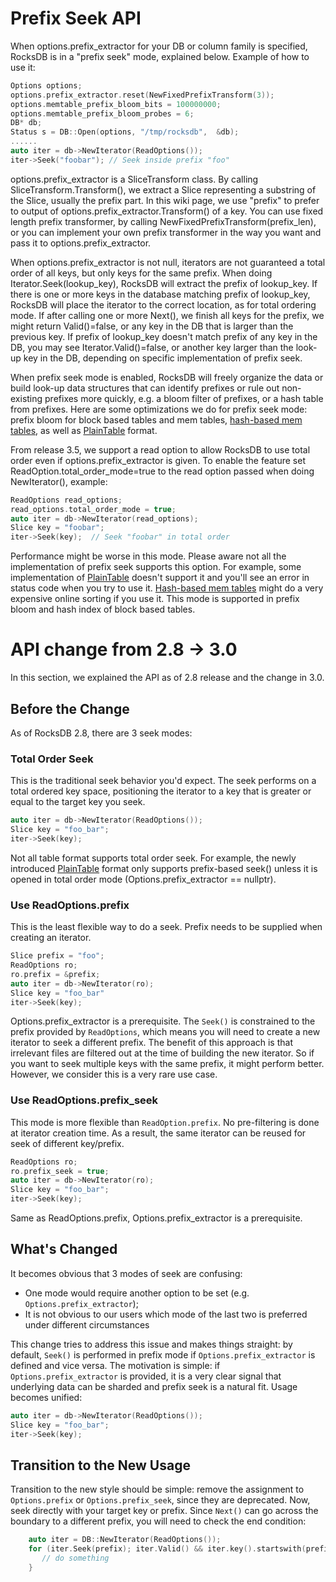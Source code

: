 # Prefix Seek API
When options.prefix_extractor for your DB or column family is specified, RocksDB is in a "prefix seek" mode, explained below. Example of how to use it:

```cpp
Options options;
options.prefix_extractor.reset(NewFixedPrefixTransform(3));
options.memtable_prefix_bloom_bits = 100000000;
options.memtable_prefix_bloom_probes = 6;
DB* db;
Status s = DB::Open(options, "/tmp/rocksdb",  &db);
......
auto iter = db->NewIterator(ReadOptions());
iter->Seek("foobar"); // Seek inside prefix "foo"
```

options.prefix_extractor is a SliceTransform class. By calling SliceTransform.Transform(), we extract a Slice representing a substring of the Slice, usually the prefix part. In this wiki page, we use "prefix" to prefer to output of options.prefix_extractor.Transform() of a key. You can use fixed length prefix transformer, by calling NewFixedPrefixTransform(prefix_len), or you can implement your own prefix transformer in the way you want and pass it to options.prefix_extractor.

When options.prefix_extractor is not null, iterators are not guaranteed a total order of all keys, but only keys for the same prefix. When doing Iterator.Seek(lookup_key), RocksDB will extract the prefix of lookup_key. If there is one or more keys in the database matching prefix of lookup_key, RocksDB will place the iterator to the correct location, as for total ordering mode. If after calling one or more Next(), we finish all keys for the prefix, we might return Valid()=false, or any key in the DB that is larger than the previous key.  If prefix of lookup_key doesn't match prefix of any key in the DB, you may see Iterator.Valid()=false, or another key larger than the look-up key in the DB, depending on specific implementation of prefix seek.

When prefix seek mode is enabled, RocksDB will freely organize the data or build look-up data structures that can identify prefixes or rule out non-existing prefixes more quickly, e.g. a bloom filter of prefixes, or a hash table from prefixes. Here are some optimizations we do for prefix seek mode: prefix bloom for block based tables and mem tables, [hash-based mem tables](https://github.com/facebook/rocksdb/wiki/Hash-based-memtable-implementations), as well as [PlainTable](https://github.com/facebook/rocksdb/wiki/PlainTable-Format) format.

From release 3.5, we support a read option to allow RocksDB to use total order even if options.prefix_extractor is given. To enable the feature set ReadOption.total_order_mode=true to the read option passed when doing NewIterator(), example:

```cpp
ReadOptions read_options;
read_options.total_order_mode = true;
auto iter = db->NewIterator(read_options);
Slice key = "foobar";
iter->Seek(key);  // Seek "foobar" in total order
```

Performance might be worse in this mode. Please aware not all the implementation of prefix seek supports this option. For example, some implementation of [PlainTable](https://github.com/facebook/rocksdb/wiki/PlainTable-Format) doesn't support it and you'll see an error in status code when you try to use it. [Hash-based mem tables](https://github.com/facebook/rocksdb/wiki/Hash-based-memtable-implementations) might do a very expensive online sorting if you use it. This mode is supported in prefix bloom and hash index of block based tables.

# API change from 2.8 -> 3.0
In this section, we explained the API as of 2.8 release and the change in 3.0.

## Before the Change

As of RocksDB 2.8, there are 3 seek modes:

### Total Order Seek
This is the traditional seek behavior you'd expect. The seek performs on a total ordered key space, positioning the iterator to a key that is greater or equal to the target key you seek.

```cpp
auto iter = db->NewIterator(ReadOptions());
Slice key = "foo_bar";
iter->Seek(key);
```

Not all table format supports total order seek. For example, the newly introduced [PlainTable](https://github.com/facebook/rocksdb/wiki/PlainTable-Format) format only supports prefix-based seek() unless it is opened in total order mode (Options.prefix_extractor == nullptr).

### Use ReadOptions.prefix
This is the least flexible way to do a seek. Prefix needs to be supplied when creating an iterator. 

```cpp
Slice prefix = "foo";
ReadOptions ro;
ro.prefix = &prefix;
auto iter = db->NewIterator(ro);
Slice key = "foo_bar"
iter->Seek(key);
```

Options.prefix_extractor is a prerequisite. The `Seek()` is constrained to the prefix provided by `ReadOptions`, which means you will need to create a new iterator to seek a different prefix. The benefit of this approach is that irrelevant files are filtered out at the time of building the new iterator. So if you want to seek multiple keys with the same prefix, it might perform better. However, we consider this is a very rare use case.

### Use ReadOptions.prefix_seek
This mode is more flexible than `ReadOption.prefix`. No pre-filtering is done at iterator creation time. As a result, the same iterator can be reused for seek of different key/prefix.

```cpp
ReadOptions ro;
ro.prefix_seek = true;
auto iter = db->NewIterator(ro);
Slice key = "foo_bar";
iter->Seek(key);
```

Same as ReadOptions.prefix, Options.prefix_extractor is a prerequisite.

## What's Changed
It becomes obvious that 3 modes of seek are confusing:
* One mode would require another option to be set (e.g. `Options.prefix_extractor`);
* It is not obvious to our users which mode of the last two is preferred under different circumstances

This change tries to address this issue and makes things straight: by default, `Seek()` is performed in prefix mode if `Options.prefix_extractor` is defined and vice versa. The motivation is simple: if `Options.prefix_extractor` is provided, it is a very clear signal that underlying data can be sharded and prefix seek is a natural fit. Usage becomes unified:

```cpp
auto iter = db->NewIterator(ReadOptions());
Slice key = "foo_bar";
iter->Seek(key);
```

## Transition to the New Usage
Transition to the new style should be simple: remove the assignment to `Options.prefix` or `Options.prefix_seek`, since they are deprecated. Now, seek directly with your target key or prefix. Since
`Next()` can go across the boundary to a different prefix, you will need to check the end condition:

```cpp
    auto iter = DB::NewIterator(ReadOptions());
    for (iter.Seek(prefix); iter.Valid() && iter.key().startswith(prefix); iter.Next()) {
       // do something
    }
```